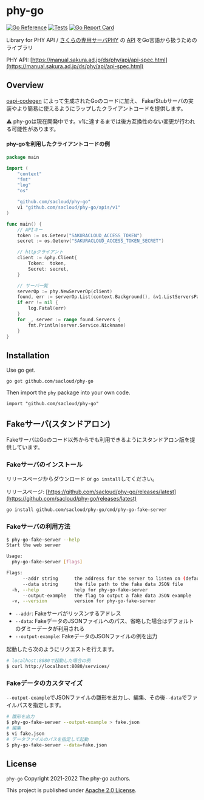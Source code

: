# phy-go 

[![Go Reference](https://pkg.go.dev/badge/github.com/sacloud/phy-go.svg)](https://pkg.go.dev/github.com/sacloud/phy-go)
[![Tests](https://github.com/sacloud/phy-go/workflows/Tests/badge.svg)](https://github.com/sacloud/phy-go/actions/workflows/tests.yaml)
[![Go Report Card](https://goreportcard.com/badge/github.com/sacloud/phy-go)](https://goreportcard.com/report/github.com/sacloud/phy-go)

Library for PHY API / [さくらの専用サーバPHY](https://server.sakura.ad.jp) の [API](https://manual.sakura.ad.jp/ds/phy/api/api-spec.html) をGo言語から扱うためのライブラリ

PHY API: [https://manual.sakura.ad.jp/ds/phy/api/api-spec.html](https://manual.sakura.ad.jp/ds/phy/api/api-spec.html)

## Overview

[oapi-codegen](https://github.com/deepmap/oapi-codegen) によって生成されたGoのコードに加え、
Fake/Stubサーバの実装やより簡易に使えるようにラップしたクライアントコードを提供します。

:warning: phy-goは現在開発中です。v1に達するまでは後方互換性のない変更が行われる可能性があります。

#### phy-goを利用したクライアントコードの例

```go
package main

import (
	"context"
	"fmt"
	"log"
	"os"

	"github.com/sacloud/phy-go"
	v1 "github.com/sacloud/phy-go/apis/v1"
)

func main() {
	// APIキー
	token := os.Getenv("SAKURACLOUD_ACCESS_TOKEN")
	secret := os.Getenv("SAKURACLOUD_ACCESS_TOKEN_SECRET")

	// httpクライアント
	client := &phy.Client{
		Token:  token,
		Secret: secret,
	}

	// サーバ一覧
	serverOp := phy.NewServerOp(client)
	found, err := serverOp.List(context.Background(), &v1.ListServersParams{})
	if err != nil {
		log.Fatal(err)
	}
	for _, server := range found.Servers {
		fmt.Println(server.Service.Nickname)
	}
}
```

## Installation

Use go get.

    go get github.com/sacloud/phy-go

Then import the `phy` package into your own code.

    import "github.com/sacloud/phy-go"

## Fakeサーバ(スタンドアロン)

FakeサーバはGoのコード以外からでも利用できるようにスタンドアロン版を提供しています。

### Fakeサーバのインストール

リリースページからダウンロード or `go install`してください。

リリースページ: [https://github.com/sacloud/phy-go/releases/latest](https://github.com/sacloud/phy-go/releases/latest)

```bash
go install github.com/sacloud/phy-go/cmd/phy-go-fake-server
```

### Fakeサーバの利用方法

```bash
$ phy-go-fake-server --help
Start the web server

Usage:
  phy-go-fake-server [flags]

Flags:
      --addr string      the address for the server to listen on (default ":8080")
      --data string      the file path to the fake data JSON file
  -h, --help             help for phy-go-fake-server
      --output-example   the flag to output a fake data JSON example
  -v, --version          version for phy-go-fake-server
```

- `--addr`: Fakeサーバがリッスンするアドレス
- `--data`: FakeデータのJSONファイルへのパス、省略した場合はデフォルトのダミーデータが利用される
- `--output-example`: FakeデータのJSONファイルの例を出力

起動したら次のようにリクエストを行えます。

```bash
# localhost:8080で起動した場合の例
$ curl http://localhost:8080/services/
```

### Fakeデータのカスタマイズ

`--output-example`でJSONファイルの雛形を出力し、編集、その後`--data`でファイルパスを指定します。

```bash
# 雛形を出力
$ phy-go-fake-server --output-example > fake.json
# 編集
$ vi fake.json
# データファイルのパスを指定して起動
$ phy-go-fake-server --data=fake.json
```

## License

`phy-go` Copyright 2021-2022 The phy-go authors.

This project is published under [Apache 2.0 License](LICENSE).
